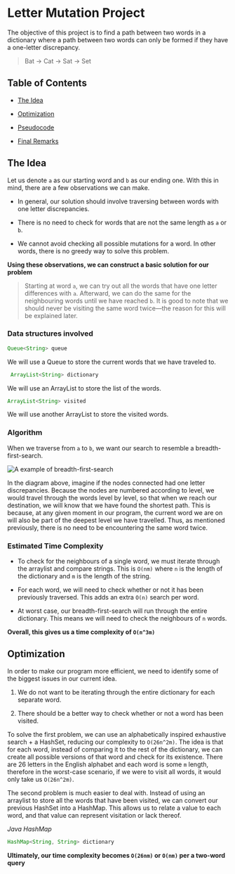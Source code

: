 
# Letter Mutation Project

 
The objective of this project is to find a path between two words in a dictionary where a path between two words can only be formed if they have a one-letter discrepancy.

> Bat -> Cat -> Sat -> Set

## Table of Contents

- [The Idea](#the-idea)

- [Optimization](#optimization)

- [Pseudocode](#pseudocode)

- [Final Remarks](#final-remarks)

## The Idea

Let us denote `a` as our starting word and `b` as our ending one. With this in mind, there are a few observations we can make. 

- In general, our solution should involve traversing between words with one letter discrepancies.

- There is no need to check for words that are not the same length as `a` or `b`.

- We cannot avoid checking all possible mutations for a word. In other words, there is no greedy way to solve this problem. 

**Using these observations, we can construct a basic solution for our problem**

> Starting at word `a`, we can try out all the words that have one letter differences with `a`. Afterward, we can do the same for the neighbouring words until we have reached `b`.  It is good to note that we should never be visiting the same word twice—the reason for this will be explained later.

### Data structures involved
```Java 
Queue<String> queue
```  
We will use a Queue to store the current words that we have traveled to.
```Java 
 ArrayList<String> dictionary
``` 
 We will use an ArrayList to store the list of the words.
```Java 
ArrayList<String> visited
``` 
We will use another ArrayList to store the visited words.

### Algorithm 
When we traverse from `a` to `b`, we want our search to resemble a breadth-first-search.

![A example of breadth-first-search](https://upload.wikimedia.org/wikipedia/commons/thumb/3/33/Breadth-first-tree.svg/1200px-Breadth-first-tree.svg.png)

In the diagram above, imagine if the nodes connected had one letter discrepancies. Because the nodes are numbered according to level, we would travel through the words level by level, so that when we reach our destination, we will know that we have found the shortest path. This is because, at any given moment in our program, the current word we are on will also be part of the deepest level we have travelled. Thus, as mentioned previously, there is no need to be encountering the same word twice. 

### Estimated Time Complexity
- To check for the neighbours of a single word, we must iterate through the arraylist and compare strings. This is `O(nm)` where `n` is the length of the dictionary and `m` is the length of the string.

- For each word, we will need to check whether or not it has been previously traversed. This adds an extra `O(n)` search per word. 

- At worst case, our breadth-first-search will run through the entire dictionary. This means we will need to check the neighbours of `n` words.

**Overall, this gives us a time complexity of `O(n^3m)`**

## Optimization
In order to make our program more efficient, we need to identify some of the biggest issues in our current idea.

1. We do not want to be iterating through the entire dictionary for each separate word.

2. There should be a better way to check whether or not a word has been visited. 

To solve the first problem, we can use an alphabetically inspired exhaustive search + a HashSet, reducing our complexity to `O(26n^2m)`. The idea is that for each word, instead of comparing it to the rest of the dictionary, we can create all possible versions of that word and check for its existence. There are 26 letters in the English alphabet and each word is some `m` length, therefore in the worst-case scenario, if we were to visit all words, it would only take us `O(26n^2m)`.

The second problem is much easier to deal with. Instead of using an arraylist to store all the words that have been visited, we can convert our previous HashSet into a HashMap. This allows us to relate a value to each word, and that value can represent visitation or lack thereof. 

*Java HashMap*
```Java
HashMap<String, String> dictionary
```

**Ultimately, our time complexity becomes `O(26nm)` or `O(nm)` per a two-word query**








